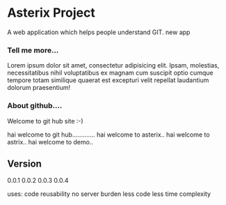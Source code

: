 Asterix Project
=======
A web application which helps people understand GIT.
new app

### Tell me more...
Lorem ipsum dolor sit amet, consectetur adipisicing elit. Ipsam, molestias, necessitatibus nihil voluptatibus ex magnam cum suscipit optio cumque tempore totam similique quaerat est excepturi velit repellat laudantium dolorum praesentium!

### About github....
Welcome to git hub site :-) 

hai welcome to git hub.............
hai welcome to asterix..
hai welcome to astrix..
hai welcome to demo..



## Version
0.0.1
0.0.2
0.0.3
0.0.4





uses:
code reusability
no server burden 
less code
less time complexity
